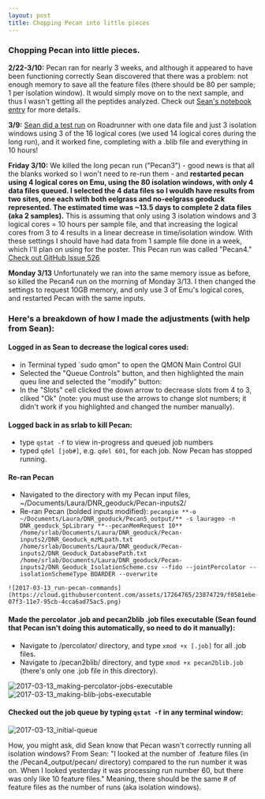 ```yaml
---
layout: post
title: Chopping Pecan into little pieces
---
```


### Chopping Pecan into little pieces. 

**2/22-3/10:** Pecan ran for nearly 3 weeks, and although it appeared to have been functioning correctly Sean discovered that there was a problem: not enough memory to save all the feature files (there should be 80 per sample; 1 per isolation window). It would simply move on to the next sample, and thus I wasn't getting all the peptides analyzed. Check out [Sean's notebook entry](https://genefish.wordpress.com/2017/03/11/proteomics/) for more details.

**3/9:** [Sean did a test run](https://genefish.wordpress.com/2017/03/10/success-with-pecan/) on Roadrunner with one data file and just 3 isolation windows using 3 of the 16 logical cores (we used 14 logical cores during the long run), and it worked fine, completing with a .blib file and everything in 10 hours!

**Friday 3/10:** We killed the long pecan run ("Pecan3") - good news is that all the blanks worked so I won't need to re-run them - and **restarted pecan using 4 logical cores on Emu, using the 80 isolation windows, with only 4 data files queued. I selected the 4 data files so I wouldh have results from two sites, one each with both eelgrass and no-eelgrass geoduck represented. The estimated time was ~13.5 days to complete 2 data files (aka 2 samples).** This is assuming that only using 3 isolation windows and 3 logical cores = 10 hours per sample file, and that increasing the logical cores from 3 to 4 results in a linear decrease in time/isolation window. With these settings I should have had data from 1 sample file done in a week, which I'll plan on using for the poster. This Pecan run was called "Pecan4." [Check out GitHub Issue 526](https://github.com/sr320/LabDocs/issues/526)

**Monday 3/13** Unfortunately we ran into the same memory issue as before, so killed the Pecan4 run on the morning of Monday 3/13.  I then changed the settings to request 10GB memory, and only use 3 of Emu's logical cores, and restarted Pecan with the same inputs. 

### Here's a breakdown of how I made the adjustments (with help from Sean):

#### Logged in as Sean to decrease the logical cores used:  
   * in Terminal typed `sudo qmon" to open the QMON Main Control GUI  
   * Selected the "Queue Controls" button, and then highlighted the main queu line and selected the "modify" button:  
   * In the "Slots" cell clicked the down arrow to decrease slots from 4 to 3, cliked "Ok" (note: you must use the arrows to change slot numbers; it didn't work if you highlighted and changed the number manually).   

#### Logged back in as srlab to kill Pecan:  
   * type `qstat -f` to view in-progress and queued job numbers  
   * typed `qdel [job#]`, e.g. `qdel 601`, for each job. Now Pecan has stopped running.  

#### Re-ran Pecan  
   * Navigated to the directory with my Pecan input files, ~/Documents/Laura/DNR_geoduck/Pecan-inputs2/  
   * Re-ran Pecan (bolded inputs modified):
      `pecanpie **-o ~/Documents/Laura/DNR_geoduck/Pecan5_output/** -s laurageo -n DNR_geoduck_SpLibrary **--pecanMemRequest 10** /home/srlab/Documents/Laura/DNR_geoduck/Pecan-inputs2/DNR_Geoduck_mzMLpath.txt /home/srlab/Documents/Laura/DNR_geoduck/Pecan-inputs2/DNR_Geoduck_DatabasePath.txt /home/srlab/Documents/Laura/DNR_geoduck/Pecan-inputs2/DNR_Geoduck_IsolationScheme.csv --fido --jointPercolator --isolationSchemeType BOARDER --overwrite` 

    ![2017-03-13_run-pecan-commands](https://cloud.githubusercontent.com/assets/17264765/23874729/f0581ebe-07f3-11e7-95cb-4cca6ad75ac5.png)
     
#### Made the percolator .job and pecan2blib .job files executable (Sean found that Pecan isn't doing this automatically, so need to do it manually):  
   * Navigate to /percolator/ directory, and type `xmod +x [.job]` for all .job files.  
   * Navigate to /pecan2blib/ directory, and type `xmod +x pecan2blib.job` (there's only one .job file in this directory).  
     
   ![2017-03-13_making-percolator-jobs-executable](https://cloud.githubusercontent.com/assets/17264765/23875173/b1e8bfa6-07f5-11e7-8f12-d086db2c702e.png)
   ![2017-03-13_making-blib-jobs-executable](https://cloud.githubusercontent.com/assets/17264765/23875176/b333d2c4-07f5-11e7-8582-bca20f8af23e.png)
     
#### Checked out the job queue by typing `qstat -f` in any terminal window:  

  ![2017-03-13_initial-queue](https://cloud.githubusercontent.com/assets/17264765/23874865/78cd44e0-07f4-11e7-82b5-772af04d1439.png)

How, you might ask, did Sean know that Pecan wasn't correctly running all isolation windows? From Sean: "I looked at the number of .feature files (in the /Pecan4_output/pecan/ directory) compared to the run number it was on. When I looked yesterday it was processing run number 60, but there was only like 10 feature files." Meaning, there should be the same # of feature files as the number of runs (aka isolation windows). 

